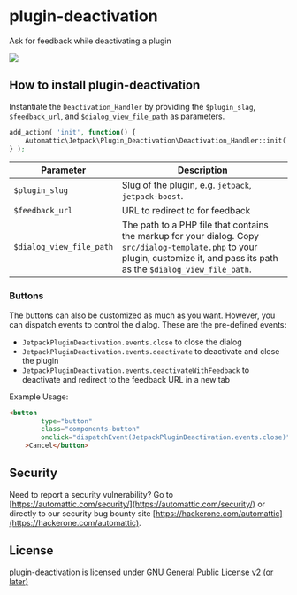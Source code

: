 # plugin-deactivation

Ask for feedback while deactivating a plugin

![](https://d.pr/i/EJcfWh+)

## How to install plugin-deactivation

Instantiate the `Deactivation_Handler` by providing the `$plugin_slag`, `$feedback_url`, and `$dialog_view_file_path` as parameters.

```PHP
add_action( 'init', function() {
	Automattic\Jetpack\Plugin_Deactivation\Deactivation_Handler::init( $plugin_slug, $feedback_url, $dialog_view_file_path );
} );
```


| Parameter                 | Description                                                                                                                                                                        |
|--------------------------|------------------------------------------------------------------------------------------------------------------------------------------------------------------------------------|
| `$plugin_slug`           | Slug of the plugin, e.g. `jetpack`, `jetpack-boost`.                                                                                                                               |
| `$feedback_url`          | URL to redirect to for feedback                                                                                                                                                    |
| `$dialog_view_file_path` | The path to a PHP file that contains the markup for your dialog.  Copy `src/dialog-template.php` to your plugin, customize it, and  pass its path as the `$dialog_view_file_path`. |

### Buttons
The buttons can also be customized as much as you want. However, you can dispatch events to control the dialog. These are the pre-defined events:
- `JetpackPluginDeactivation.events.close` to close the dialog
- `JetpackPluginDeactivation.events.deactivate` to deactivate and close the plugin
- `JetpackPluginDeactivation.events.deactivateWithFeedback` to deactivate and redirect to the feedback URL in a new tab

Example Usage:

```HTML
<button 
		type="button"
		class="components-button"
		onclick="dispatchEvent(JetpackPluginDeactivation.events.close)"
	>Cancel</button>
```


## Security

Need to report a security vulnerability? Go to [https://automattic.com/security/](https://automattic.com/security/) or directly to our security bug bounty site [https://hackerone.com/automattic](https://hackerone.com/automattic).

## License

plugin-deactivation is licensed under [GNU General Public License v2 (or later)](./LICENSE.txt)


